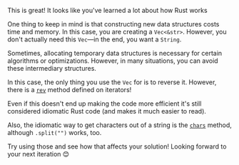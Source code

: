 This is great! It looks like you've learned a lot about how Rust works

One thing to keep in mind is that constructing new data structures costs time and memory. In this case, you are creating a `Vec<&str>`. However, you don't actually need this `Vec`—in the end, you want a `String`.

Sometimes, allocating temporary data structures is necessary for certain algorithms or optimizations. However, in many situations, you can avoid these intermediary structures.

In this case, the only thing you use the `Vec` for is to reverse it. However, there is a [`rev`] method defined on iterators!

Even if this doesn't end up making the code more efficient it's still considered idiomatic Rust code (and makes it much easier to read).

Also, the idiomatic way to get characters out of a string is the [`chars`] method, although `.split("")` works, too.

Try using those and see how that affects your solution! Looking forward to your next iteration 😊

[`rev`]: https://doc.rust-lang.org/std/iter/trait.Iterator.html#method.rev
[`chars`]: https://doc.rust-lang.org/std/primitive.str.html#method.chars